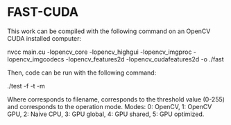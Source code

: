 # FAST-CUDA

This work can be compiled with the following command on an OpenCV CUDA installed computer:

nvcc main.cu -lopencv\_core -lopencv\_highgui -lopencv\_imgproc -lopencv\_imgcodecs -lopencv\_features2d -lopencv\_cudafeatures2d -o ./fast

Then, code can be run with the following command:

./test -f <file> -t <th> -m <mode>

Where <file> corresponds to filename, <th> corresponds to the threshold value (0-255) and <mode> corresponds to the operation mode. 
Modes: 0: OpenCV, 1: OpenCV GPU, 2: Naive CPU, 3: GPU global, 4: GPU shared, 5: GPU optimized.
